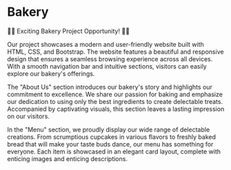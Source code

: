 # Bakery
🍰🥐 Exciting Bakery Project Opportunity! 🥖🍪

Our project showcases a modern and user-friendly website built with HTML, CSS, and Bootstrap. The website features a beautiful and responsive design that ensures a seamless browsing experience across all devices. With a smooth navigation bar and intuitive sections, visitors can easily explore our bakery's offerings.

The "About Us" section introduces our bakery's story and highlights our commitment to excellence. We share our passion for baking and emphasize our dedication to using only the best ingredients to create delectable treats. Accompanied by captivating visuals, this section leaves a lasting impression on our visitors.

In the "Menu" section, we proudly display our wide range of delectable creations. From scrumptious cupcakes in various flavors to freshly baked bread that will make your taste buds dance, our menu has something for everyone. Each item is showcased in an elegant card layout, complete with enticing images and enticing descriptions.
